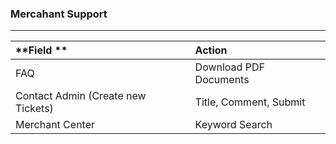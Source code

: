 ### **Mercahant Support**

---

| **Field ** | **Action**  |
| :--- | :--- |
| FAQ | Download PDF Documents |
| Contact Admin     \(Create new Tickets\) | Title, Comment, Submit  |
| Merchant Center  | Keyword Search  |



